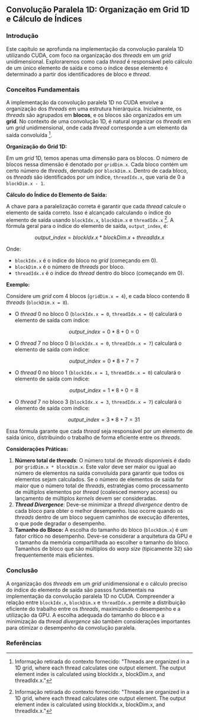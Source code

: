 ## Convolução Paralela 1D: Organização em Grid 1D e Cálculo de Índices

### Introdução
Este capítulo se aprofunda na implementação da convolução paralela 1D utilizando CUDA, com foco na organização dos *threads* em um *grid* unidimensional. Exploraremos como cada *thread* é responsável pelo cálculo de um único elemento de saída e como o índice desse elemento é determinado a partir dos identificadores de bloco e *thread*.

### Conceitos Fundamentais

A implementação da convolução paralela 1D no CUDA envolve a organização dos *threads* em uma estrutura hierárquica. Inicialmente, os *threads* são agrupados em **blocos**, e os blocos são organizados em um **grid**. No contexto de uma convolução 1D, é natural organizar os *threads* em um *grid* unidimensional, onde cada *thread* corresponde a um elemento da saída convoluída [^3].

**Organização do Grid 1D:**

Em um *grid* 1D, temos apenas uma dimensão para os blocos. O número de blocos nessa dimensão é denotado por `gridDim.x`. Cada bloco contém um certo número de *threads*, denotado por `blockDim.x`. Dentro de cada bloco, os *threads* são identificados por um índice, `threadIdx.x`, que varia de 0 a `blockDim.x - 1`.

**Cálculo do Índice do Elemento de Saída:**

A chave para a paralelização correta é garantir que cada *thread* calcule o elemento de saída correto. Isso é alcançado calculando o índice do elemento de saída usando `blockIdx.x`, `blockDim.x` e `threadIdx.x` [^3]. A fórmula geral para o índice do elemento de saída, `output_index`, é:

$$
output\_index = blockIdx.x * blockDim.x + threadIdx.x
$$

Onde:

*   `blockIdx.x` é o índice do bloco no *grid* (começando em 0).
*   `blockDim.x` é o número de *threads* por bloco.
*   `threadIdx.x` é o índice do *thread* dentro do bloco (começando em 0).

**Exemplo:**

Considere um *grid* com 4 blocos (`gridDim.x = 4`), e cada bloco contendo 8 *threads* (`blockDim.x = 8`).

*   O *thread* 0 no bloco 0 (`blockIdx.x = 0`, `threadIdx.x = 0`) calculará o elemento de saída com índice:

    $$
    output\_index = 0 * 8 + 0 = 0
    $$
*   O *thread* 7 no bloco 0 (`blockIdx.x = 0`, `threadIdx.x = 7`) calculará o elemento de saída com índice:

    $$
    output\_index = 0 * 8 + 7 = 7
    $$
*   O *thread* 0 no bloco 1 (`blockIdx.x = 1`, `threadIdx.x = 0`) calculará o elemento de saída com índice:

    $$
    output\_index = 1 * 8 + 0 = 8
    $$
*   O *thread* 7 no bloco 3 (`blockIdx.x = 3`, `threadIdx.x = 7`) calculará o elemento de saída com índice:

    $$
    output\_index = 3 * 8 + 7 = 31
    $$

Essa fórmula garante que cada *thread* seja responsável por um elemento de saída único, distribuindo o trabalho de forma eficiente entre os *threads*.

**Considerações Práticas:**

1.  **Número total de *threads***: O número total de *threads* disponíveis é dado por `gridDim.x * blockDim.x`. Este valor deve ser maior ou igual ao número de elementos na saída convoluída para garantir que todos os elementos sejam calculados. Se o número de elementos de saída for maior que o número total de *threads*, estratégias como processamento de múltiplos elementos por *thread* (coalesced memory access) ou lançamento de múltiplos *kernels* devem ser consideradas.
2.  ***Thread Divergence***: Deve-se minimizar a *thread divergence* dentro de cada bloco para obter o melhor desempenho. Isso ocorre quando os *threads* dentro de um bloco seguem caminhos de execução diferentes, o que pode degradar o desempenho.
3.  **Tamanho do Bloco:** A escolha do tamanho do bloco (`blockDim.x`) é um fator crítico no desempenho. Deve-se considerar a arquitetura da GPU e o tamanho da memória compartilhada ao escolher o tamanho do bloco. Tamanhos de bloco que são múltiplos do *warp size* (tipicamente 32) são frequentemente mais eficientes.

### Conclusão

A organização dos *threads* em um *grid* unidimensional e o cálculo preciso do índice do elemento de saída são passos fundamentais na implementação da convolução paralela 1D no CUDA. Compreender a relação entre `blockIdx.x`, `blockDim.x` e `threadIdx.x` permite a distribuição eficiente do trabalho entre os *threads*, maximizando o desempenho e a utilização da GPU. A escolha adequada do tamanho do bloco e a minimização da *thread divergence* são também considerações importantes para otimizar o desempenho da convolução paralela.

### Referências
[^3]: Informação retirada do contexto fornecido: "Threads are organized in a 1D grid, where each thread calculates one output element. The output element index is calculated using blockIdx.x, blockDim.x, and threadIdx.x."

<!-- END -->